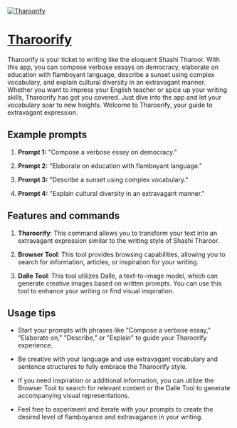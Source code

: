 [![Tharoorify](https://files.oaiusercontent.com/file-UnfWbdwm7K3rxmyYBlkWPCxh?se=2123-10-18T06%3A43%3A20Z&sp=r&sv=2021-08-06&sr=b&rscc=max-age%3D31536000%2C%20immutable&rscd=attachment%3B%20filename%3D78d1ec2e-7caf-47c2-84f3-076e25213b2f.png&sig=i7TG05jIYohhZzCjpkxdLmSyiTceWK3d0q%2Br3JCL3iU%3D)](https://chat.openai.com/g/g-UxQylW40H-tharoorify)

# [Tharoorify](https://chat.openai.com/g/g-UxQylW40H-tharoorify)

Tharoorify is your ticket to writing like the eloquent Shashi Tharoor. With this app, you can compose verbose essays on democracy, elaborate on education with flamboyant language, describe a sunset using complex vocabulary, and explain cultural diversity in an extravagant manner. Whether you want to impress your English teacher or spice up your writing skills, Tharoorify has got you covered. Just dive into the app and let your vocabulary soar to new heights. Welcome to Tharoorify, your guide to extravagant expression.

## Example prompts

1. **Prompt 1:** "Compose a verbose essay on democracy."

2. **Prompt 2:** "Elaborate on education with flamboyant language."

3. **Prompt 3:** "Describe a sunset using complex vocabulary."

4. **Prompt 4:** "Explain cultural diversity in an extravagant manner."

## Features and commands

1. **Tharoorify**: This command allows you to transform your text into an extravagant expression similar to the writing style of Shashi Tharoor.

2. **Browser Tool**: This tool provides browsing capabilities, allowing you to search for information, articles, or inspiration for your writing.

3. **Dalle Tool**: This tool utilizes Dalle, a text-to-image model, which can generate creative images based on written prompts. You can use this tool to enhance your writing or find visual inspiration.

## Usage tips

- Start your prompts with phrases like "Compose a verbose essay," "Elaborate on," "Describe," or "Explain" to guide your Tharoorify experience.

- Be creative with your language and use extravagant vocabulary and sentence structures to fully embrace the Tharoorify style.

- If you need inspiration or additional information, you can utilize the Browser Tool to search for relevant content or the Dalle Tool to generate accompanying visual representations.

- Feel free to experiment and iterate with your prompts to create the desired level of flamboyance and extravagance in your writing.